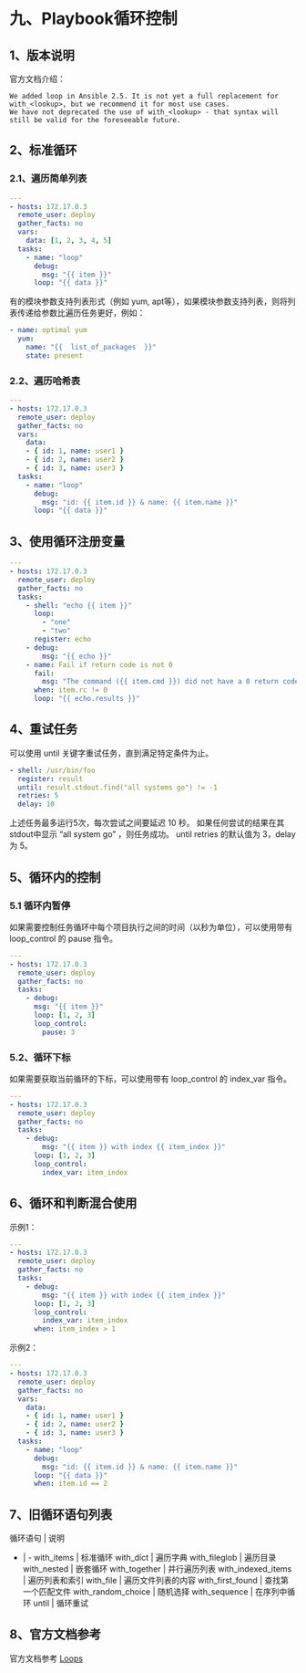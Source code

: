 # 九、Playbook循环控制

## 1、版本说明

官方文档介绍：

```output
We added loop in Ansible 2.5. It is not yet a full replacement for with_<lookup>, but we recommend it for most use cases.
We have not deprecated the use of with_<lookup> - that syntax will still be valid for the foreseeable future.
```

## 2、标准循环

### 2.1、遍历简单列表

```yml
---
- hosts: 172.17.0.3
  remote_user: deploy
  gather_facts: no
  vars:
    data: [1, 2, 3, 4, 5]
  tasks:
    - name: "loop"
      debug:
        msg: "{{ item }}"
      loop: "{{ data }}"
```

有的模块参数支持列表形式（例如 yum, apt等），如果模块参数支持列表，则将列表传递给参数比遍历任务更好，例如：

```yml
- name: optimal yum
  yum:
    name: "{{  list_of_packages  }}"
    state: present
```

### 2.2、遍历哈希表

```yml
---
- hosts: 172.17.0.3
  remote_user: deploy
  gather_facts: no
  vars:
    data:
    - { id: 1, name: user1 }
    - { id: 2, name: user2 }
    - { id: 3, name: user3 }
  tasks:
    - name: "loop"
      debug:
        msg: "id: {{ item.id }} & name: {{ item.name }}"
      loop: "{{ data }}"
```

## 3、使用循环注册变量

```yml
---
- hosts: 172.17.0.3
  remote_user: deploy
  gather_facts: no
  tasks:
    - shell: "echo {{ item }}"
      loop:
        - "one"
        - "two"
      register: echo
    - debug:
        msg: "{{ echo }}"
    - name: Fail if return code is not 0
      fail:
        msg: "The command ({{ item.cmd }}) did not have a 0 return code"
      when: item.rc != 0
      loop: "{{ echo.results }}"
```

## 4、重试任务

可以使用 until 关键字重试任务，直到满足特定条件为止。

```yml
- shell: /usr/bin/foo
  register: result
  until: result.stdout.find("all systems go") != -1
  retries: 5
  delay: 10
```

上述任务最多运行5次，每次尝试之间要延迟 10 秒。
如果任何尝试的结果在其stdout中显示 “all system go” ，则任务成功。
until retries 的默认值为 3，delay 为 5。

## 5、循环内的控制

### 5.1 循环内暂停

如果需要控制任务循环中每个项目执行之间的时间（以秒为单位），可以使用带有 loop_control 的 pause 指令。

```yml
---
- hosts: 172.17.0.3
  remote_user: deploy
  gather_facts: no
  tasks:
    - debug:
      msg: "{{ item }}"
      loop: [1, 2, 3]
      loop_control:
        pause: 3
```

### 5.2、循环下标

如果需要获取当前循环的下标，可以使用带有 loop_control 的 index_var 指令。

```yml
---
- hosts: 172.17.0.3
  remote_user: deploy
  gather_facts: no
  tasks:
    - debug:
        msg: "{{ item }} with index {{ item_index }}"
      loop: [1, 2, 3]
      loop_control:
        index_var: item_index
```

## 6、循环和判断混合使用

示例1：

```yml
---
- hosts: 172.17.0.3
  remote_user: deploy
  gather_facts: no
  tasks:
    - debug:
        msg: "{{ item }} with index {{ item_index }}"
      loop: [1, 2, 3]
      loop_control:
        index_var: item_index
      when: item_index > 1
```

示例2：

```yml
---
- hosts: 172.17.0.3
  remote_user: deploy
  gather_facts: no
  vars:
    data:
    - { id: 1, name: user1 }
    - { id: 2, name: user2 }
    - { id: 3, name: user3 }
  tasks:
    - name: "loop"
      debug:
        msg: "id: {{ item.id }} & name: {{ item.name }}"
      loop: "{{ data }}"
      when: item.id == 2
```

## 7、旧循环语句列表

循环语句 | 说明
- | -
with_items | 标准循环
with_dict | 遍历字典
with_fileglob | 遍历目录
with_nested | 嵌套循环
with_together | 并行遍历列表
with_indexed_items | 遍历列表和索引
with_file | 遍历文件列表的内容
with_first_found | 查找第一个匹配文件
with_random_choice | 随机选择
with_sequence | 在序列中循环
until | 循环重试

## 8、官方文档参考

官方文档参考 [Loops](https://docs.ansible.com/ansible/latest/user_guide/playbooks_loops.html#)
